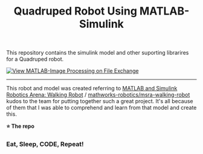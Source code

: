 <h1 align='center'> Quadruped Robot Using MATLAB-Simulink  </h1> <br>



This repository contains the simulink model and other suporting librarires for a Quadruped robot.



[![View MATLAB-Image Processing on File Exchange](https://www.mathworks.com/matlabcentral/images/matlab-file-exchange.svg)](https://in.mathworks.com/matlabcentral/fileexchange/99884-matlab-image-processing)




----------------------------------------------

This robot and model was created referring to [MATLAB and Simulink Robotics Arena: Walking Robot](https://in.mathworks.com/matlabcentral/fileexchange/64227-matlab-and-simulink-robotics-arena-walking-robot?s_tid=srchtitle_walking%20robot_6)
/ [mathworks-robotics/msra-walking-robot](https://github.com/mathworks-robotics/msra-walking-robot) kudos to the team for putting together such a great project.
It's all because of them that I was able to comprehend and learn from that model and create this.


**⭐ The repo**



### Eat, Sleep, CODE, Repeat!





